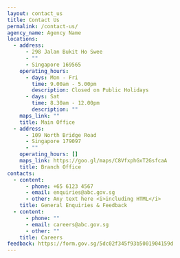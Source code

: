 ```yaml
---
layout: contact_us
title: Contact Us
permalink: /contact-us/
agency_name: Agency Name
locations:
  - address:
      - 298 Jalan Bukit Ho Swee
      - ""
      - Singapore 169565
    operating_hours:
      - days: Mon - Fri
        time: 9.00am - 5.00pm
        description: Closed on Public Holidays
      - days: Sat
        time: 8.30am - 12.00pm
        description: ""
    maps_link: ""
    title: Main Office
  - address:
      - 109 North Bridge Road
      - Singapore 179097
      - ""
    operating_hours: []
    maps_link: https://goo.gl/maps/C8VfxphGxT2GsfcaA
    title: Branch Office
contacts:
  - content:
      - phone: +65 6123 4567
      - email: enquiries@abc.gov.sg
      - other: Any text here <i>including HTML</i>
    title: General Enquiries & Feedback
  - content:
      - phone: ""
      - email: careers@abc.gov.sg
      - other: ""
    title: Careers
feedback: https://form.gov.sg/5dc02f345f93b5001904159d
---
```

